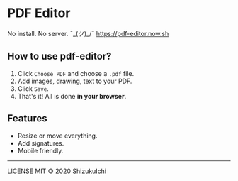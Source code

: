 # PDF Editor

No install. No server. ¯\_(ツ)\_/¯ https://pdf-editor.now.sh

## How to use pdf-editor?

1. Click `Choose PDF` and choose a `.pdf` file.
2. Add images, drawing, text to your PDF.
3. Click `Save`.
4. That's it! All is done **in your browser**.

## Features

- Resize or move everything.
- Add signatures.
- Mobile friendly.

---

LICENSE MIT © 2020 ShizukuIchi
